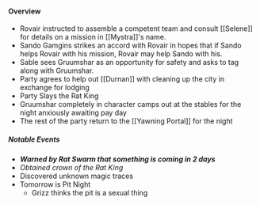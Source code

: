 #### Overview
- Rovair instructed to assemble a competent team and consult [[Selene]] for details on a mission in [[Mystra]]'s name.
- Sando Gamgins strikes an accord with Rovair in hopes that if Sando helps Rovair with his mission, Rovair may help Sando with his.
- Sable sees Gruumshar as an opportunity for safety and asks to tag along with Gruumshar.
- Party agrees to help out [[Durnan]] with cleaning up the city in exchange for lodging
- Party Slays the Rat King
- Gruumshar completely in character camps out at the stables for the night anxiously awaiting pay day 
- The rest of the party return to the [[Yawning Portal]] for the night
##### Notable Events
- ***Warned by Rat Swarm that something is coming in 2 days***
- *Obtained crown of the Rat King*
- Discovered unknown magic traces
- Tomorrow is Pit Night
	- Grizz thinks the pit is a sexual thing
